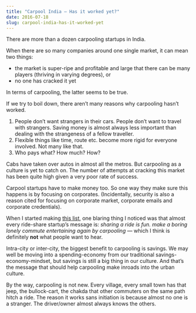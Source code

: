 ```yaml
---
title: "Carpool India — Has it worked yet?"
date: 2016-07-18
slug: carpool-india-has-it-worked-yet
---
```

There are more than a dozen carpooling startups in India.

When there are so many companies around one single market, it can mean two things:

*   the market is super-ripe and profitable and large that there can be many players (thriving in varying degrees), or
*   no one has cracked it yet

In terms of carpooling, the latter seems to be true.

If we try to boil down, there aren’t many reasons why carpooling hasn’t worked.

1.  People don’t want strangers in their cars. People don’t want to travel with strangers. Saving money is almost always less important than dealing with the strangeness of a fellow traveller.
2.  Flexible things like time, route etc. become more rigid for everyone involved. Not many like that.
3.  Who pays what? How much? How?

Cabs have taken over autos in almost all the metros. But carpooling as a culture is yet to catch on. The number of attempts at cracking this market has been quite high given a very poor rate of success.

Carpool startups have to make money too. So one way they make sure this happens is by focusing on corporates. (Incidentally, security is also a reason cited for focusing on corporate market, corporate emails and corporate credentials).

When I started making [this list](http://druchan.com/startupswadesh/carpool.php), one blaring thing I noticed was that almost every ride-share startup’s message is: _sharing a ride is fun. make a boring lonely commute entertaining again by carpooling_ — which I think is definitely **not** what people want to hear.

Intra-city or inter-city, the biggest benefit to carpooling is savings. We may well be moving into a spending-economy from our traditional savings-economy-mindset, but savings is still a big thing in our culture. And that’s the message that should help carpooling make inroads into the urban culture.

By the way, carpooling is not new. Every village, every small town has that jeep, the bullock-cart, the chakda that other commuters on the same path hitch a ride. The reason it works sans initiation is because almost no one is a stranger. The driver/owner almost always knows the others.